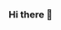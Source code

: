 ### Hi there 👋

<!--
**JuliKM/JuliKM** is a ✨ _special_ ✨ repository because its `README.md` (this file) appears on your GitHub profile.
My aim is to begin my career at web development and data handling. I look forward to work in motivating and challenging projects. My intention is to work at an Enterprise in a global context with the interaction of a multicultural environment.
Here are some ideas to get you started:

- 🔭 I’m currently working on ...
- 🌱 I’m currently learning ...
- 👯 I’m looking to collaborate on ...
- 🤔 I’m looking for help with ...
- 💬 Ask me about ...
- 📫 How to reach me: ...
- 😄 Pronouns: ...
- ⚡ Fun fact: ...
-->
